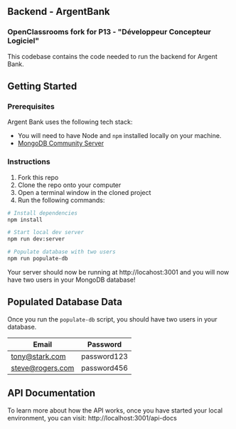 ## Backend - ArgentBank

### OpenClassrooms fork for P13 - "Développeur Concepteur Logiciel"

This codebase contains the code needed to run the backend for Argent Bank.

## Getting Started

### Prerequisites

Argent Bank uses the following tech stack:

- You will need to have Node and `npm` installed locally on your machine.
- [MongoDB Community Server](https://www.mongodb.com/try/download/community)

### Instructions

1. Fork this repo
1. Clone the repo onto your computer
1. Open a terminal window in the cloned project
1. Run the following commands:

```bash
# Install dependencies
npm install

# Start local dev server
npm run dev:server

# Populate database with two users
npm run populate-db
```

Your server should now be running at http://locahost:3001 and you will now have two users in your MongoDB database!

## Populated Database Data

Once you run the `populate-db` script, you should have two users in your database.

| Email            | Password    |
| ---------------- | ------------|
| tony@stark.com   | password123 |
| steve@rogers.com | password456 |

## API Documentation

To learn more about how the API works, once you have started your local environment, you can visit: http://localhost:3001/api-docs
